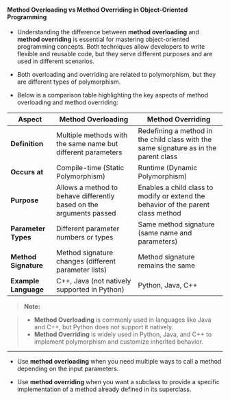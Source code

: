 #### Method Overloading vs Method Overriding in Object-Oriented Programming

- Understanding the difference between **method overloading** and **method overriding** is essential for mastering object-oriented programming concepts. Both techniques allow developers to write flexible and reusable code, but they serve different purposes and are used in different scenarios.

-  Both overloading and overriding are related to polymorphism, but they are different types of polymorphism.

- Below is a comparison table highlighting the key aspects of method overloading and method overriding:

| Aspect               | **Method Overloading**                                                | **Method Overriding**                                                                            |
| -------------------- | --------------------------------------------------------------------- | ------------------------------------------------------------------------------------------------ |
| **Definition**       | Multiple methods with the same name but different parameters          | Redefining a method in the child class with the same signature as in the parent class            |
| **Occurs at**        | Compile-time (Static Polymorphism)                                    | Runtime (Dynamic Polymorphism)                                                                   |
| **Purpose**          | Allows a method to behave differently based on the arguments passed   | Enables a child class to modify or extend the behavior of the parent class method                |
| **Parameter Types**  | Different parameter numbers or types                                  | Same method signature (same name and parameters)                                                 |
| **Method Signature** | Method signature changes (different parameter lists)                  | Method signature remains the same                                                                |
| **Example Language** | C++, Java (not natively supported in Python)                          | Python, Java, C++                                                                                |

> **Note:**  

> - **Method Overloading** is commonly used in languages like Java and C++, but Python does not support it natively.  
> - **Method Overriding** is widely used in Python, Java, and C++ to implement polymorphism and customize inherited behavior.

---

- Use **method overloading** when you need multiple ways to call a method depending on the input parameters.

- Use **method overriding** when you want a subclass to provide a specific implementation of a method already defined in its superclass.

